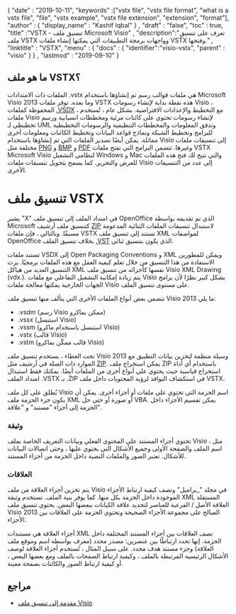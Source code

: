 {
  "date" : "2019-10-11",
  "keywords" :["vstx file", "vstx file format", "what is a vstx file", "file", "vstx example", "vstx file extension", "extension", "format"],
  "author" : {
    "display_name" : "Kashif Iqbal"
} ,
  "draft" : "false",
  "toc" : true,
  "title" :"VSTX - تنسيق ملف Microsoft Visio" ,
  "description":"تعرف على تنسيق ملف VSTX وواجهات برمجة التطبيقات التي يمكنها إنشاء ملفات VSTX وفتحها." ,
  "linktitle" : "VSTX",
  "menu" : {
    "docs" : {
	  "identifier":"visio-vstx",
      "parent" : "visio"
}
} ,
  "lastmod" : "2019-09-10"
}

## ما هو ملف VSTX؟

الملفات ذات الامتدادات .vstx هي ملفات قوالب رسم تم إنشاؤها باستخدام Microsoft Visio 2013 وما بعده. توفر ملفات VSTX هذه نقطة بداية لإنشاء رسومات Visio ، المحفوظة كملفات [.VSDX](/ar/image/vsdx/) ، مع التخطيط والإعدادات الافتراضية. بشكل عام ، تُستخدم ملفات Visio لإنشاء رسومات تحتوي على كائنات مرئية ومخططات انسيابية ورسم تخطيطي لـ UML وتدفق المعلومات والمخططات التنظيمية والرسومات التخطيطية للبرامج وتخطيط الشبكة ونماذج قواعد البيانات وتخطيط الكائنات ومعلومات أخرى مماثلة. يمكن أيضًا تصدير الملفات التي تم إنشاؤها باستخدام Visio إلى تنسيقات ملفات مختلفة مثل [PNG](/ar/Image/PNG/) و [BMP](/ar/Image/BMP/) و [PDF](/ar/pdf/) وغيرها. تتضمن البرامج التي تفتح ملفات VSTX Microsoft Visio لنظامي التشغيل Windows و Mac والتي تتيح لك فتح هذه الملفات للعرض والتحرير. كما يسمح بتحويل تنسيقات ملفات Visio إلى عدد من التنسيقات الأخرى.

# تنسيق ملف VSTX #

يشير "X" في امتداد الملف إلى تنسيق ملف OpenOffice الذي تم تقديمه بواسطة Microsoft كتنسيق ملف أرشيف [ZIP](/ar/compression/zip/) لاستبدال تنسيقات الملفات الثنائية المدعومة مسبقًا. وبالتالي ، فإن ملفات VSTX تستند إلى تنسيق ملف XML لمواصفات OpenOffice بخلاف تنسيق الملف [.VST](/ar/image/vst/) الذي يكون بتنسيق ثنائي.

تستند ملفات VSDX إلى Open Packaging Conventions و XML ويمكن للمطورين الاستفادة من هذا التنسيق من خلال تعلم كيفية العمل مع هذه الملفات برمجيًا. يرث التنسيق العديد من هياكل XML نفسها كأجزائه من تنسيق ملف Visio XML Drawing (vdx.). يتم زيادة إمكانية التشغيل التفاعلي مع ملفات Visio بشكل كبير نظرًا لأن برامج الجهات الخارجية يمكنها معالجة ملفات Visio على مستوى تنسيق الملف.

تتضمن بعض أنواع الملفات الأخرى التي يتألف منها تنسيق ملف Visio 2013 ما يلي:

* .vsdm (رسم Visio ممكن بماكرو)
* .vssx (استنسل Visio)
* .vssm (استنسل باستخدام ماكرو Visio)
* .vstx (قالب Visio)
* .vstm (قالب ممكّن بماكرو Visio)

تحت الغطاء ، يستخدم تنسيق ملف Visio 2013 وسيلة منظمة لتخزين بيانات التطبيق مع الموارد ذات الصلة في أرشيف مثل [ZIP](/ar/compression/zip/). يمكن استخراج ملف ZIP باستخدام أي أداة استخراج قياسية حيث يحتوي على أنواع أخرى من الملفات أيضًا. يمكنك فقط استبدال امتداد الملف .VSTX بـ .ZIP في استكشاف النوافذ لرؤية المحتويات داخل ملف VSTX.

يُطلق على كل ملف Visio اسم الحزمة التي تحتوي على ملفات أو أجزاء أخرى. يمكن أن يكون جزء الحزمة ملف XML أو صورة أو حتى حل VBA. يمكن تقسيم الأجزاء داخل الحزمة إلى أجزاء "مستند" و "علاقة".

### وثيقة ###

تحتوي أجزاء المستند على المحتوى الفعلي وبيانات التعريف الخاصة بملف Visio ، مثل اسم الملف والصفحة الأولى وجميع الأشكال التي يحتوي عليها ، وحتى اتصالات البيانات للأشكال. تعتبر الصور والملفات النصية داخل الحزمة من أجزاء المستند.

### العلاقات ###

يتم تخزين أجزاء العلاقة من ملف Visio في مجلد "_براميل" وتصف كيفية ارتباط الأجزاء الموجودة داخل الحزمة بكل منها. كما يوفر بنية الملف. تستخدم وثيقة XML المستقلة العلاقة الأصل / الفرعية للعناصر لتحديد علاقة الكيانات ببعضها البعض. يحتوي تنسيق ملف Visio 2013 الصالح على مجموعة الأجزاء الصحيحة وتحتوي الحزمة على العلاقات بين الأجزاء.

أجزاء العلاقة هي مستندات XML تصف العلاقات بين أجزاء المستند المختلفة داخل الحزمة. إنها تحدد ارتباطًا بين عنصرين: مصدر محدد (معرف بواسطة اسم وموقع ملف العلاقة) وجزء مستند هدف محدد. على سبيل المثال ، تُستخدم أجزاء العلاقة لوصف الأشكال الرئيسية المرتبطة بالملف ، وكيفية ارتباط الصفحات بالملف ومع بعضها البعض ، أو كيفية ارتباط الصور والكائنات بصفحة معينة.

## مراجع ##

* [مقدمة إلى تنسيق ملف Visio](https://learn.microsoft.com/en-us/office/client-developer/visio/introduction-to-the-visio-file-formatvsdx)

